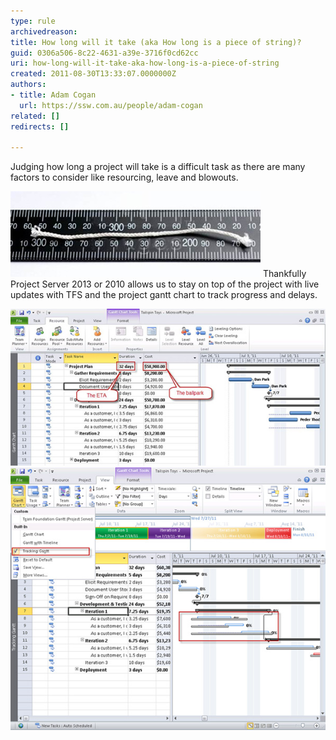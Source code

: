 ```yaml
---
type: rule
archivedreason: 
title: How long will it take (aka How long is a piece of string)?
guid: 0306a506-8c22-4631-a39e-3716f0cd62cc
uri: how-long-will-it-take-aka-how-long-is-a-piece-of-string
created: 2011-08-30T13:33:07.0000000Z
authors:
- title: Adam Cogan
  url: https://ssw.com.au/people/adam-cogan
related: []
redirects: []

---
```


Judging how long a project will take is a difficult task as there are many factors to consider like resourcing, leave and blowouts. 
<!--endintro-->

![Estimating how long a project will take is like asking how long a piece of string is](how-long-1.jpg)
Thankfully Project Server 2013 or 2010 allows us to stay on top of the project with live updates with TFS and the project gantt chart to track progress and delays.

![Get the right figures at a glance with Project Server 2013](how-long-2.jpg)
![Tracking project blowouts with Project Server 2013](how-long-3.jpg)
